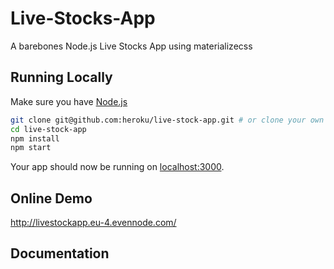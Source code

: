 # Live-Stocks-App

A barebones Node.js Live Stocks App using materializecss

## Running Locally

Make sure you have [Node.js](http://nodejs.org/) 

```sh
git clone git@github.com:heroku/live-stock-app.git # or clone your own fork
cd live-stock-app
npm install
npm start
```

Your app should now be running on [localhost:3000](http://localhost:3000/).

## Online Demo

http://livestockapp.eu-4.evennode.com/

## Documentation
